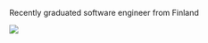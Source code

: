 Recently graduated software engineer from Finland

![](https://komarev.com/ghpvc/?username=your-T0miV&color=brightgreen&style=for-the-badge)
